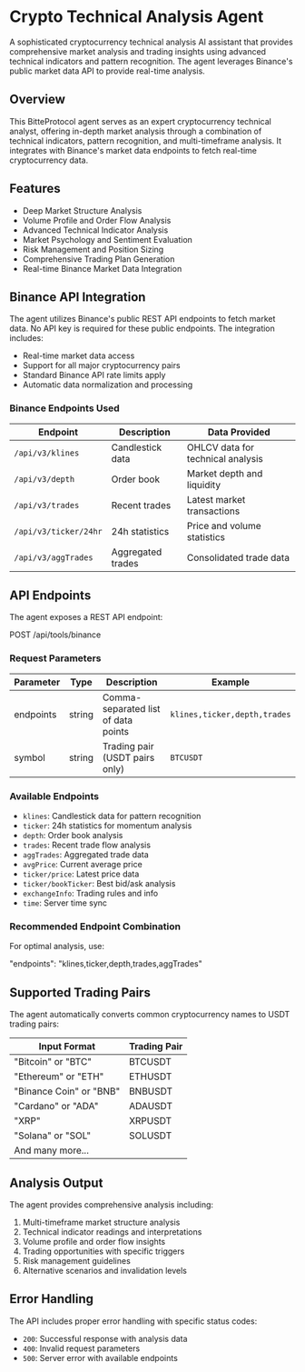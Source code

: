 # Crypto Technical Analysis Agent

A sophisticated cryptocurrency technical analysis AI assistant that provides comprehensive market analysis and trading insights using advanced technical indicators and pattern recognition. The agent leverages Binance's public market data API to provide real-time analysis.

## Overview

This BitteProtocol agent serves as an expert cryptocurrency technical analyst, offering in-depth market analysis through a combination of technical indicators, pattern recognition, and multi-timeframe analysis. It integrates with Binance's market data endpoints to fetch real-time cryptocurrency data.

## Features

- Deep Market Structure Analysis
- Volume Profile and Order Flow Analysis
- Advanced Technical Indicator Analysis
- Market Psychology and Sentiment Evaluation
- Risk Management and Position Sizing
- Comprehensive Trading Plan Generation
- Real-time Binance Market Data Integration

## Binance API Integration

The agent utilizes Binance's public REST API endpoints to fetch market data. No API key is required for these public endpoints. The integration includes:

- Real-time market data access
- Support for all major cryptocurrency pairs
- Standard Binance API rate limits apply
- Automatic data normalization and processing

### Binance Endpoints Used

| Endpoint | Description | Data Provided |
|----------|-------------|---------------|
| `/api/v3/klines` | Candlestick data | OHLCV data for technical analysis |
| `/api/v3/depth` | Order book | Market depth and liquidity |
| `/api/v3/trades` | Recent trades | Latest market transactions |
| `/api/v3/ticker/24hr` | 24h statistics | Price and volume statistics |
| `/api/v3/aggTrades` | Aggregated trades | Consolidated trade data |


## API Endpoints

The agent exposes a REST API endpoint:

POST /api/tools/binance


### Request Parameters

| Parameter  | Type   | Description                          | Example                    |
|-----------|--------|--------------------------------------|----------------------------|
| endpoints | string | Comma-separated list of data points  | `klines,ticker,depth,trades` |
| symbol    | string | Trading pair (USDT pairs only)       | `BTCUSDT`                 |

### Available Endpoints

- `klines`: Candlestick data for pattern recognition
- `ticker`: 24h statistics for momentum analysis
- `depth`: Order book analysis
- `trades`: Recent trade flow analysis
- `aggTrades`: Aggregated trade data
- `avgPrice`: Current average price
- `ticker/price`: Latest price data
- `ticker/bookTicker`: Best bid/ask analysis
- `exchangeInfo`: Trading rules and info
- `time`: Server time sync

### Recommended Endpoint Combination

For optimal analysis, use: 

"endpoints": "klines,ticker,depth,trades,aggTrades"

## Supported Trading Pairs

The agent automatically converts common cryptocurrency names to USDT trading pairs:

| Input Format | Trading Pair |
|--------------|-------------|
| "Bitcoin" or "BTC" | BTCUSDT |
| "Ethereum" or "ETH" | ETHUSDT |
| "Binance Coin" or "BNB" | BNBUSDT |
| "Cardano" or "ADA" | ADAUSDT |
| "XRP" | XRPUSDT |
| "Solana" or "SOL" | SOLUSDT |
| And many more... |

## Analysis Output

The agent provides comprehensive analysis including:

1. Multi-timeframe market structure analysis
2. Technical indicator readings and interpretations
3. Volume profile and order flow insights
4. Trading opportunities with specific triggers
5. Risk management guidelines
6. Alternative scenarios and invalidation levels

## Error Handling

The API includes proper error handling with specific status codes:

- `200`: Successful response with analysis data
- `400`: Invalid request parameters
- `500`: Server error with available endpoints
